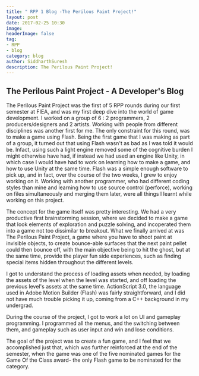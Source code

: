 ```yaml
---
title: " RPP 1 Blog -The Perilous Paint Project!"
layout: post
date: 2017-02-25 10:30
image:
headerImage: false
tag: 
- RPP
- blog
category: blog
author: SiddharthSuresh
description: The Perilous Paint Project!
---
```



## The Perilous Paint Project - A Developer's Blog


The Perilous Paint Project was the first of 5 RPP rounds during our first semester at FIEA, and was my first deep dive into the world of game development. 
I worked on a group of 6 : 2 programmers, 2 producers/designers and 2 artists. Working with people from different disciplines was another first for me.
The only constraint for this round, was to make a game using Flash. Being the first game that I was making as part of a group, it turned out that using Flash wasn't as bad as I was told it would be.
Infact, using such a light engine removed some of the cognitive burden I might otherwise have had, if instead we had used an engine like Unity, in which case I would have had to work on learning how to 
make a game, and how to use Unity at the same time. Flash was a simple enough software to pick up, and in fact, over the course of the two weeks, I grew to enjoy working on it.
Working with another programmer, who had different coding styles than mine and learning how to use source control (perforce), working on files simultaneously and merging them later, were all things
I learnt while working on this project.

The concept for the game itself was pretty interesting. We had a very productive first brainstorming session, where we decided to make a game that look elements of exploration and puzzle solving, and 
incoperated them into a game not too dissimilar to breakout. What we finally arrived at was The Perilous Paint Project, a game where you have to shoot paint at invisible objects, to create 
bounce-able surfaces that the next paint pellet could then bounce off, with the main objective being to hit the ghost, but at the same time, provide the player fun side experiences, such as finding 
special items hidden throughout the different levels.

I got to understand the process of loading assets when needed, by loading the assets of the level when the level was started, and off loading the previous level's assets at the same time.
ActionScript 3.0, the language used in  Adobe Motion Builder (Flash) was fairly straightforward, and I did not have much trouble picking it up, coming from a C++ background in my undergrad.

During the course of the project, I got to work a lot on UI and gameplay programming. I programmed all the menus, and the switching between them, and gameplay such as user input and win and lose conditions.

The goal of the project was to create a fun game, and I feel that we accomplished just that, which was further reinforced at the end of the semester, when the game was one of the five nominated games
for the Game Of the Class award- the only Flash game to be nominated for the category.
 